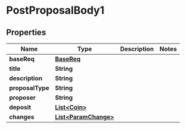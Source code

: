 
# PostProposalBody1

## Properties
Name | Type | Description | Notes
------------ | ------------- | ------------- | -------------
**baseReq** | [**BaseReq**](BaseReq.md) |  | 
**title** | **String** |  | 
**description** | **String** |  | 
**proposalType** | **String** |  | 
**proposer** | **String** |  | 
**deposit** | [**List&lt;Coin&gt;**](Coin.md) |  | 
**changes** | [**List&lt;ParamChange&gt;**](ParamChange.md) |  | 



